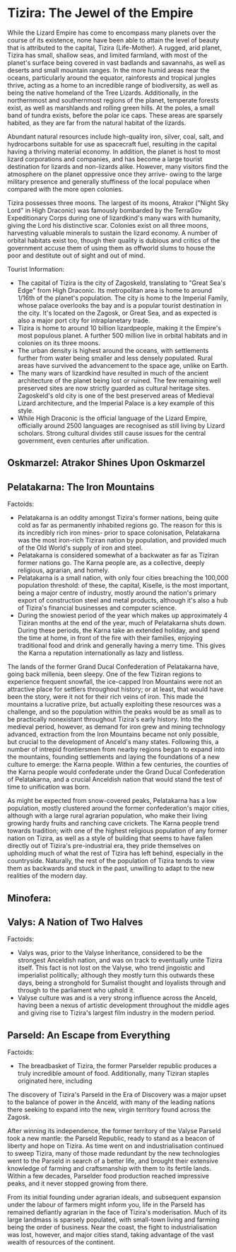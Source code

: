 # Tizira: The Jewel of the Empire
While the Lizard Empire has come to encompass many planets over the course of its existence, none have been able to attain the level of beauty that is attributed to the capital, Tizira (Life-Mother). A rugged, arid planet, Tizira has small, shallow seas, and limited farmland, with most of the planet's surface being covered in vast badlands and savannahs, as well as deserts and small mountain ranges. In the more humid areas near the oceans, particularly around the equator, rainforests and tropical jungles thrive, acting as a home to an incredible range of biodiversity, as well as being the native homeland of the Tree Lizards. Additionally, in the northernmost and southernmost regions of the planet, temperate forests exist, as well as marshlands and rolling green hills. At the poles, a small band of tundra exists, before the polar ice caps. These areas are sparsely habited, as they are far from the natural habitat of the lizards.

Abundant natural resources include high-quality iron, silver, coal, salt, and hydrocarbons suitable for use as spacecraft fuel, resulting in the capital having a thriving material economy. In addition, the planet is host to most lizard corporations and companies, and has become a large tourist destination for lizards and non-lizards alike. However, many visitors find the atmosphere on the planet oppressive once they arrive- owing to the large military presence and generally stuffiness of the local populace when compared with the more open colonies.

Tizira possesses three moons. The largest of its moons, Atrakor ("Night Sky Lord" in High Draconic) was famously bombarded by the TerraGov Expeditionary Corps during one of lizardkind's many wars with humanity, giving the Lord his distinctive scar. Colonies exist on all three moons, harvesting valuable minerals to sustain the lizard economy. A number of orbital habitats exist too, though their quality is dubious and critics of the government accuse them of using them as offworld slums to house the poor and destitute out of sight and out of mind.

Tourist Information:
* The capital of Tizira is the city of Zagoskeld, translating to "Great Sea's Edge" from High Draconic. Its metropolitan area is home to around 1/16th of the planet's population. The city is home to the Imperial Family, whose palace overlooks the bay and is a popular tourist destination in the city. It's located on the Zagosk, or Great Sea, and as expected is also a major port city for intraplanetary trade.
* Tizira is home to around 10 billion lizardpeople, making it the Empire's most populous planet. A further 500 million live in orbital habitats and in colonies on its three moons.
* The urban density is highest around the oceans, with settlements further from water being smaller and less densely populated. Rural areas have survived the advancement to the space age, unlike on Earth.
* The many wars of lizardkind have resulted in much of the ancient architecture of the planet being lost or ruined. The few remaining well preserved sites are now strictly guarded as cultural heritage sites. Zagoskeld's old city is one of the best preserved areas of Medieval Lizard architecture, and the Imperial Palace is a key example of this style.
* While High Draconic is the official language of the Lizard Empire, officially around 2500 languages are recognised as still living by Lizard scholars. Strong cultural divides still cause issues for the central government, even centuries after unification.

## Oskmarzel: Atrakor Shines Upon Oskmarzel

## Pelatakarna: The Iron Mountains

Factoids:
* Pelatakarna is an oddity amongst Tizira's former nations, being quite cold as far as permanently inhabited regions go. The reason for this is its incredibly rich iron mines- prior to space colonisation, Pelatakarna was the most iron-rich Tiziran nation by population, and provided much of the Old World's supply of iron and steel.
* Pelatakarna is considered somewhat of a backwater as far as Tiziran former nations go. The Karna people are, as a collective, deeply religious, agrarian, and homely.
* Pelatakarna is a small nation, with only four cities breaching the 100,000 population threshold: of these, the capital, Kiselle, is the most important, being a major centre of industry, mostly around the nation's primary export of construction steel and metal products, although it's also a hub of Tizira's financial businesses and computer science.
* During the snowiest period of the year which makes up approximately 4 Tiziran months at the end of the year, much of Pelatakarna shuts down. During these periods, the Karna take an extended holiday, and spend the time at home, in front of the fire with their families, enjoying traditional food and drink and generally having a merry time. This gives the Karna a reputation internationally as lazy and listless.

The lands of the former Grand Ducal Confederation of Pelatakarna have, going back millenia, been sleepy. One of the few Tiziran regions to experience frequent snowfall, the ice-capped Iron Mountains were not an attractive place for settlers throughout history; or at least, that would have been the story, were it not for their rich veins of iron. This made the mountains a lucrative prize, but actually exploiting these resources was a challenge, and so the population within the peaks would be as small as to be practically nonexistant throughout Tizira's early history. Into the medieval period, however, as demand for iron grew and mining technology advanced, extraction from the Iron Mountains became not only possible, but crucial to the development of Anceld's many states. Following this, a number of intrepid frontiersmen from nearby regions began to expand into the mountains, founding settlements and laying the foundations of a new culture to emerge: the Karna people. Within a few centuries, the counties of the Karna people would confederate under the Grand Ducal Confederation of Pelatakarna, and a crucial Anceldish nation that would stand the test of time to unification was born.

As might be expected from snow-covered peaks, Pelatakarna has a low population, mostly clustered around the former confederation's major cities, although with a large rural agrarian population, who make their living growing hardy fruits and ranching cave crickets. The Karna people trend towards tradition; with one of the highest religious population of any former nation on Tizira, as well as a style of building that seems to have fallen directly out of Tizira's pre-industrial era, they pride themselves on upholding much of what the rest of Tizira has left behind, especially in the countryside. Naturally, the rest of the population of Tizira tends to view them as backwards and stuck in the past, unwilling to adapt to the new realities of the modern day.

## Minofera: 

## Valys: A Nation of Two Halves

Factoids:
* Valys was, prior to the Valyse Inheritance, considered to be the strongest Anceldish nation, and was on track to eventually unite Tizira itself. This fact is not lost on the Valyse, who trend jingoistic and imperialist politically; although they mostly turn this outwards these days, being a stronghold for Sumalist thought and loyalists through and through to the parliament who uphold it.
* Valyse culture was and is a very strong influence across the Anceld, having been a nexus of artistic development throughout the middle ages and giving rise to Tizira's largest film industry in the modern period.

## Parseld: An Escape from Everything

Factoids:
* The breadbasket of Tizira, the former Parselder republic produces a truly incredible amount of food. Additionally, many Tiziran staples originated here, including

The discovery of Tizira's Parseld in the Era of Discovery was a major upset to the balance of power in the Anceld, with many of the leading nations there seeking to expand into the new, virgin territory found across the Zagosk.

After winning its independence, the former territory of the Valyse Parseld took a new mantle: the Parseld Republic, ready to stand as a beacon of liberty and hope on Tizira. As time went on and industrialisation continued to sweep Tizira, many of those made redundant by the new technologies went to the Parseld in search of a better life, and brought their extensive knowledge of farming and craftsmanship with them to its fertile lands. Within a few decades, Parselder food production reached impressive peaks, and it never stopped growing from there.

From its initial founding under agrarian ideals, and subsequent expansion under the labour of farmers might inform you, life in the Parseld has remained defiantly agrarian in the face of Tizira's moderisation. Much of its large landmass is sparsely populated, with small-town living and farming being the order of business. Near the coast, the fight to industrialisation was lost, however, and major cities stand, taking advantage of the vast wealth of resources of the continent.